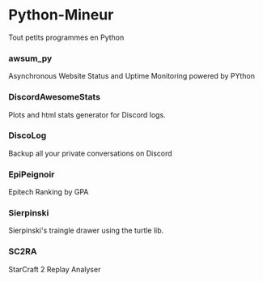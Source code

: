 # Python-Mineur
Tout petits programmes en Python

### awsum_py
Asynchronous Website Status and Uptime Monitoring powered by PYthon

### DiscordAwesomeStats
Plots and html stats generator for Discord logs.

### DiscoLog
Backup all your private conversations on Discord

### EpiPeignoir
Epitech Ranking by GPA

### Sierpinski
Sierpinski's traingle drawer using the turtle lib.

### SC2RA
StarCraft 2 Replay Analyser
